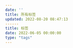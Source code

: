 ```yaml
---
date: ''
title: 所有标签
updated: 2022-08-20 08:47:13
------
title: 标签
date: 2022-06-05 00:00:00
type: "tags"
---
```

